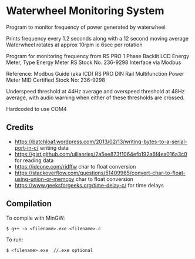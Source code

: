 # Waterwheel Monitoring System

Program to monitor frequency of power generated by waterwheel

Prints frequency every 1.2 seconds along with a 12 second moving average
Waterwheel rotates at approx 10rpm ie 6sec per rotation

Program for monitoring frequency from RS PRO 1 Phase Backlit LCD Energy Meter, Type Energy Meter RS Stock No. 236-9298
Interface via Modbus

Reference: Modbus Guide (aka ICD)
RS PRO DIN Rail Multifunction Power Meter
MID Certified
Stock No: 236-9298

Underspeed threshold at 44Hz average and overspeed threshold at 48Hz average, with audio warning when either of these thresholds are crossed.

Hardcoded to use COM4

## Credits

- https://batchloaf.wordpress.com/2013/02/13/writing-bytes-to-a-serial-port-in-c/   writing data
- https://gist.github.com/uilianries/2a5ee873f1064efb192a6f4ea016a3c0   for reading data
- https://ideone.com/ridffw char to float conversion
- https://stackoverflow.com/questions/51409965/convert-char-to-float-using-union-or-memcpy char to float conversion
- https://www.geeksforgeeks.org/time-delay-c/  for time delays

## Compilation

To compile with MinGW:

    $ g++ -o <filename>.exe <filename>.c


To run:

    $ <filename>.exe  //.exe optional
